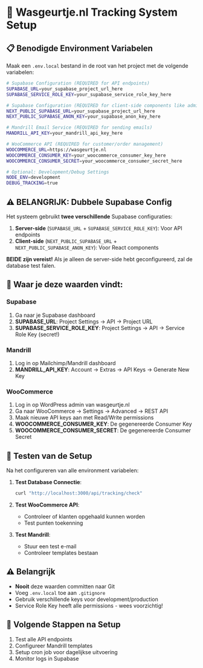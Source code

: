 # 🚀 Wasgeurtje.nl Tracking System Setup

## 📋 **Benodigde Environment Variabelen**

Maak een `.env.local` bestand in de root van het project met de volgende variabelen:

```bash
# Supabase Configuration (REQUIRED for API endpoints)
SUPABASE_URL=your_supabase_project_url_here
SUPABASE_SERVICE_ROLE_KEY=your_supabase_service_role_key_here

# Supabase Configuration (REQUIRED for client-side components like admin/tracking.tsx)
NEXT_PUBLIC_SUPABASE_URL=your_supabase_project_url_here
NEXT_PUBLIC_SUPABASE_ANON_KEY=your_supabase_anon_key_here

# Mandrill Email Service (REQUIRED for sending emails)
MANDRILL_API_KEY=your_mandrill_api_key_here

# WooCommerce API (REQUIRED for customer/order management)
WOOCOMMERCE_URL=https://wasgeurtje.nl
WOOCOMMERCE_CONSUMER_KEY=your_woocommerce_consumer_key_here
WOOCOMMERCE_CONSUMER_SECRET=your_woocommerce_consumer_secret_here

# Optional: Development/Debug Settings
NODE_ENV=development
DEBUG_TRACKING=true
```

## ⚠️ **BELANGRIJK: Dubbele Supabase Config**

Het systeem gebruikt **twee verschillende** Supabase configuraties:

1. **Server-side** (`SUPABASE_URL` + `SUPABASE_SERVICE_ROLE_KEY`): Voor API endpoints
2. **Client-side** (`NEXT_PUBLIC_SUPABASE_URL` + `NEXT_PUBLIC_SUPABASE_ANON_KEY`): Voor React components

**BEIDE zijn vereist!** Als je alleen de server-side hebt geconfigureerd, zal de database test falen.

## 🔧 **Waar je deze waarden vindt:**

### **Supabase**
1. Ga naar je Supabase dashboard
2. **SUPABASE_URL**: Project Settings → API → Project URL
3. **SUPABASE_SERVICE_ROLE_KEY**: Project Settings → API → Service Role Key (secret!)

### **Mandrill**
1. Log in op Mailchimp/Mandrill dashboard
2. **MANDRILL_API_KEY**: Account → Extras → API Keys → Generate New Key

### **WooCommerce**
1. Log in op WordPress admin van wasgeurtje.nl
2. Ga naar WooCommerce → Settings → Advanced → REST API
3. Maak nieuwe API keys aan met Read/Write permissions
4. **WOOCOMMERCE_CONSUMER_KEY**: De gegenereerde Consumer Key
5. **WOOCOMMERCE_CONSUMER_SECRET**: De gegenereerde Consumer Secret

## 🧪 **Testen van de Setup**

Na het configureren van alle environment variabelen:

1. **Test Database Connectie**:
   ```bash
   curl "http://localhost:3000/api/tracking/check"
   ```

2. **Test WooCommerce API**:
   - Controleer of klanten opgehaald kunnen worden
   - Test punten toekenning

3. **Test Mandrill**:
   - Stuur een test e-mail
   - Controleer templates bestaan

## ⚠️ **Belangrijk**

- **Nooit** deze waarden committen naar Git
- Voeg `.env.local` toe aan `.gitignore`
- Gebruik verschillende keys voor development/production
- Service Role Key heeft alle permissions - wees voorzichtig!

## 🎯 **Volgende Stappen na Setup**

1. Test alle API endpoints
2. Configureer Mandrill templates
3. Setup cron job voor dagelijkse uitvoering
4. Monitor logs in Supabase 